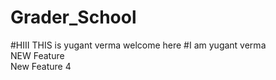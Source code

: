 # Grader_School
#HIII THIS is yugant verma welcome here
#I am yugant verma
<br> NEW Feature
<br> New Feature 4